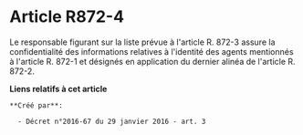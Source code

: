 # Article R872-4

Le responsable figurant sur la liste prévue à l'article R. 872-3 assure la confidentialité des informations relatives à
l'identité des agents mentionnés à l'article R. 872-1 et désignés en application du dernier alinéa de l'article R. 872-2.

**Liens relatifs à cet article**

	**Créé par**:

	  - Décret n°2016-67 du 29 janvier 2016 - art. 3

